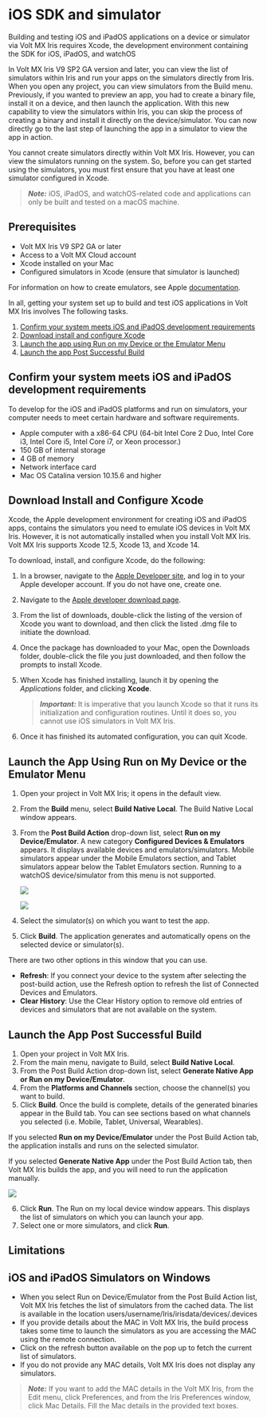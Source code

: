                           


iOS SDK and simulator
======================

Building and testing iOS and iPadOS applications on a device or simulator via Volt MX Iris requires Xcode, the development environment containing the SDK for iOS, iPadOS, and watchOS

In Volt MX Iris V9 SP2 GA version and later, you can view the list of simulators within Iris and run your apps on the simulators directly from Iris. When you open any project, you can view simulators from the Build menu. Previously, if you wanted to preview an app, you had to create a binary file, install it on a device, and then launch the application. With this new capability to view the simulators within Iris, you can skip the process of creating a binary and install it directly on the device/simulator. You can now directly go to the last step of launching the app in a simulator to view the app in action.

You cannot create simulators directly within Volt MX Iris. However, you can view the simulators running on the system. So, before you can get started using the simulators, you must first ensure that you have at least one simulator configured in Xcode.

> **_Note:_** iOS, iPadOS, and watchOS-related code and applications can only be built and tested on a macOS machine.

Prerequisites
-------------

*   Volt MX Iris V9 SP2 GA or later
*   Access to a Volt MX Cloud account
*   Xcode installed on your Mac
*   Configured simulators in Xcode (ensure that simulator is launched)

For information on how to create emulators, see Apple [documentation](https://developer.apple.com/documentation/xcode/running-your-app-in-simulator-or-on-a-device/).

In all, getting your system set up to build and test iOS applications in Volt MX Iris involves The following tasks.

1.  [Confirm your system meets iOS and iPadOS development requirements](#confirm-your-system-meets-iOS-and-iPadOS-development-requirements)
2.  [Download install and configure Xcode](#download-install-and-configure-xcode)
3.  [Launch the app using Run on my Device or the Emulator Menu](#launch-the-app-using-run-on-my-device-or-the-emulator-menu)
4.  [Launch the app Post Successful Build](#launch-the-app-post-successful-build)
    

Confirm your system meets iOS and iPadOS development requirements
-------------------------------------------------------------------
To develop for the iOS and iPadOS platforms and run on simulators, your computer needs to meet certain hardware and software requirements.

*   Apple computer with a x86-64 CPU (64-bit Intel Core 2 Duo, Intel Core i3, Intel Core i5, Intel Core i7, or Xeon processor.)
*   150 GB of internal storage
*   4 GB of memory
*   Network interface card
*   Mac OS Catalina version 10.15.6 and higher

Download Install and Configure Xcode
--------------------------------------

Xcode, the Apple development environment for creating iOS and iPadOS apps, contains the simulators you need to emulate iOS devices in Volt MX Iris. However, it is not automatically installed when you install Volt MX Iris. Volt MX Iris supports Xcode 12.5,  Xcode 13, and Xcode 14.

To download, install, and configure Xcode, do the following:

1.  In a browser, navigate to the [Apple Developer site](https://developer.apple.com/downloads/index.action), and log in to your Apple developer account. If you do not have one, create one.
2.  Navigate to the [Apple developer download page](https://developer.apple.com/downloads/index.action).
3.  From the list of downloads, double-click the listing of the version of Xcode you want to download, and then click the listed .dmg file to initiate the download.
4. Once the package has downloaded to your Mac, open the Downloads folder, double-click the file you just downloaded, and then follow the prompts to install Xcode.
5.  When Xcode has finished installing, launch it by opening the _Applications_ folder, and clicking **Xcode**.
    
    > **_Important:_** It is imperative that you launch Xcode so that it runs its initialization and configuration routines. Until it does so, you cannot use iOS simulators in Volt MX Iris.

6.	Once it has finished its automated configuration, you can quit Xcode.


Launch the App Using Run on My Device or the Emulator Menu
------------------------------------------------------------

1.  Open your project in Volt MX Iris; it opens in the default view.
2. 	From the **Build** menu, select **Build Native Local**. The Build Native Local window appears. 
3.  From the **Post Build Action** drop-down list, select **Run on my Device/Emulator**. A new category **Configured Devices & Emulators** appears. It displays available devices and emulators/simulators. Mobile simulators appear under the Mobile Emulators section, and Tablet simulators appear below the Tablet Emulators section. Running to a watchOS device/simulator from this menu is not supported.

     ![](Resources/Images/Emulators_23AVDs3_672x241.png)

     ![](Resources/Images/Emulators_22AVDs3_672x241.png)

4. Select the simulator(s) on which you want to test the app. 
5. Click **Build**. The application generates and automatically opens on the selected device or simulator(s).

There are two other options in this window that you can use.

* **Refresh**: If you connect your device to the system after selecting the post-build action, use the Refresh option to refresh the list of Connected Devices and Emulators.
* **Clear History**: Use the Clear History option to remove old entries of devices and simulators that are not available on the system.

Launch the App Post Successful Build
------------------------------------

1.	Open your project in Volt MX Iris.
2.	From the main menu, navigate to Build, select **Build Native Local**. 
3.	From the Post Build Action drop-down list, select **Generate Native App or Run on my Device/Emulator**.
4.	From the **Platforms and Channels** section, choose the channel(s) you want to build.
5.	Click **Build**. Once the build is complete, details of the generated binaries appear in the Build tab. You can see sections based on what channels you selected (i.e. Mobile, Tablet, Universal, Wearables).

If you selected **Run on my Device/Emulator** under the Post Build Action tab, the application installs and runs on the selected simulator.

If you selected **Generate Native App** under the Post Build Action tab, then Volt MX Iris builds the app, and you will need to run the application manually. 


![](Resources/Images/Emulators_21AVDs3_672x241.png)


6.	Click **Run**. The Run on my local device window appears. This displays the list of simulators on which you can launch your app.
7.	Select one or more simulators, and click **Run**.


Limitations
-----------

iOS and iPadOS Simulators on Windows
-------------------------------------

* When you select Run on Device/Emulator from the Post Build Action list, Volt MX Iris fetches the list of simulators from the cached data. The list is available in the location users/username/Iris/irisdata/devices/.devices
* If you provide details about the MAC in Volt MX Iris, the build process takes some time to launch the simulators as you are accessing the MAC using the remote connection.
* Click on the refresh button available on the pop up to fetch the current list of simulators.
* If you do not provide any MAC details, Volt MX Iris does not display any simulators.


> **_Note:_** If you want to add the MAC details in the Volt MX Iris, from the Edit menu, click Preferences, and from the Iris Preferences window, click Mac Details. Fill the Mac details in the provided text boxes.
